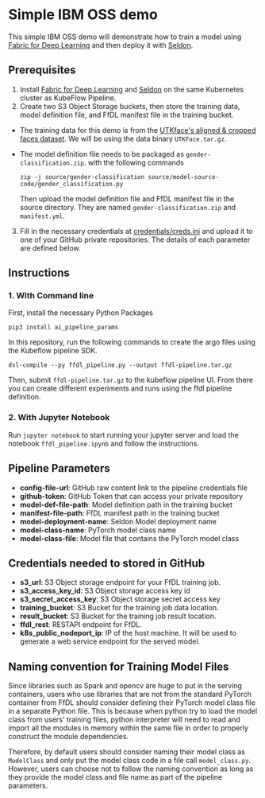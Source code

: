 # Simple IBM OSS demo

This simple IBM OSS demo will demonstrate how to train a model using [Fabric for Deep Learning](https://github.com/IBM/FfDL) and then deploy it with [Seldon](https://github.com/SeldonIO/seldon-core).

## Prerequisites
1. Install [Fabric for Deep Learning](https://github.com/IBM/FfDL) and [Seldon](https://github.com/SeldonIO/seldon-core) on the same Kubernetes cluster as KubeFlow Pipeline.
2. Create two S3 Object Storage buckets, then store the training data, model definition file, and FfDL manifest file in the training bucket.
  * The training data for this demo is from the [UTKface's aligned & cropped faces dataset](https://susanqq.github.io/UTKFace/). We will be using the data binary `UTKFace.tar.gz`.

  * The model definition file needs to be packaged as `gender-classification.zip`.
    with the following commands
    ```shell
    zip -j source/gender-classification source/model-source-code/gender_classification.py
    ```
    Then upload the model definition file and FfDL manifest file in the source directory. They are named `gender-classification.zip` and `manifest.yml`.

3. Fill in the necessary credentials at [credentials/creds.ini](credentials/creds.ini) and upload it to one of your GitHub private repositories. The details of each parameter are defined below.

## Instructions

### 1. With Command line
First, install the necessary Python Packages
```shell
pip3 install ai_pipeline_params
```

In this repository, run the following commands to create the argo files using the Kubeflow pipeline SDK.
```shell
dsl-compile --py ffdl_pipeline.py --output ffdl-pipeline.tar.gz
```

Then, submit `ffdl-pipeline.tar.gz` to the kubeflow pipeline UI. From there you can create different experiments and runs using the ffdl pipeline definition.

### 2. With Jupyter Notebook
Run `jupyter notebook` to start running your jupyter server and load the notebook `ffdl_pipeline.ipynb` and follow the instructions.


## Pipeline Parameters
- **config-file-url**: GitHub raw content link to the pipeline credentials file
- **github-token**: GitHub Token that can access your private repository
- **model-def-file-path**: Model definition path in the training bucket
- **manifest-file-path**: FfDL manifest path in the training bucket
- **model-deployment-name**: Seldon Model deployment name
- **model-class-name**: PyTorch model class name
- **model-class-file**: Model file that contains the PyTorch model class

## Credentials needed to stored in GitHub
- **s3_url**: S3 Object storage endpoint for your FfDL training job.
- **s3_access_key_id**: S3 Object storage access key id
- **s3_secret_access_key**: S3 Object storage secret access key
- **training_bucket**: S3 Bucket for the training job data location.
- **result_bucket**: S3 Bucket for the training job result location.
- **ffdl_rest**: RESTAPI endpoint for FfDL.
- **k8s_public_nodeport_ip**: IP of the host machine. It will be used to generate a web service endpoint for the served model.

## Naming convention for Training Model Files

Since libraries such as Spark and opencv are huge to put in the serving containers,
users who use libraries that are not from the standard PyTorch container from FfDL should consider
defining their PyTorch model class file in a separate Python file. This is because when python try to
load the model class from users' training files, python interpreter will need to read and import all the
modules in memory within the same file in order to properly construct the module dependencies.

Therefore, by default users should consider naming their model class as `ModelClass` and only put the
model class code in a file call `model_class.py`. However, users can choose not to follow the naming convention
as long as they provide the model class and file name as part of the pipeline parameters.
